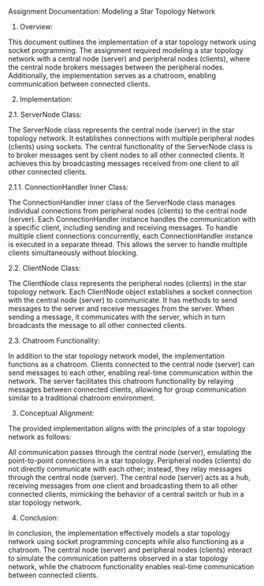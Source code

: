 Assignment Documentation: Modeling a Star Topology Network

1. Overview:

This document outlines the implementation of a star topology network using socket programming. 
The assignment required modeling a star topology network with a central node (server) and peripheral nodes (clients), where the central node brokers messages between the peripheral nodes.
Additionally, the implementation serves as a chatroom, enabling communication between connected clients.

2. Implementation:

2.1. ServerNode Class:

The ServerNode class represents the central node (server) in the star topology network.
It establishes connections with multiple peripheral nodes (clients) using sockets.
The central functionality of the ServerNode class is to broker messages sent by client nodes to all other connected clients.
It achieves this by broadcasting messages received from one client to all other connected clients.

2.1.1. ConnectionHandler Inner Class:

The ConnectionHandler inner class of the ServerNode class manages individual connections from peripheral nodes (clients) to the central node (server).
Each ConnectionHandler instance handles the communication with a specific client, including sending and receiving messages.
To handle multiple client connections concurrently, each ConnectionHandler instance is executed in a separate thread. 
This allows the server to handle multiple clients simultaneously without blocking.

2.2. ClientNode Class:

The ClientNode class represents the peripheral nodes (clients) in the star topology network.
Each ClientNode object establishes a socket connection with the central node (server) to communicate.
It has methods to send messages to the server and receive messages from the server. 
When sending a message, it communicates with the server, which in turn broadcasts the message to all other connected clients.

2.3. Chatroom Functionality:

In addition to the star topology network model, the implementation functions as a chatroom.
Clients connected to the central node (server) can send messages to each other, enabling real-time communication within the network.
The server facilitates this chatroom functionality by relaying messages between connected clients, allowing for group communication similar to a traditional chatroom environment.

3. Conceptual Alignment:

The provided implementation aligns with the principles of a star topology network as follows:

All communication passes through the central node (server), emulating the point-to-point connections in a star topology.
Peripheral nodes (clients) do not directly communicate with each other; instead, they relay messages through the central node (server).
The central node (server) acts as a hub, receiving messages from one client and broadcasting them to all other connected clients, mimicking the behavior of a central switch or hub in a star topology network.


4. Conclusion:

In conclusion, the implementation effectively models a star topology network using socket programming concepts while also functioning as a chatroom. The central node (server) and peripheral nodes (clients) interact to simulate the communication patterns observed in a star topology network, while the chatroom functionality enables real-time communication between connected clients.
